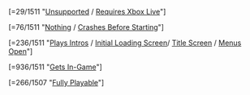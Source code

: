 [=29/1511 "[Unsupported] / [Requires Xbox Live]"]
<!--- state-crash-xna-WONTFIX xam-live-signin-required --->
[=76/1511 "[Nothing] / [Crashes Before Starting]"]
<!--- state-crash-host state-crash-guest state-nothing state-hang --->
[=236/1511 "[Plays Intros] / [Initial Loading Screen]/ [Title Screen] / [Menus Open]"]
<!--- state-intro state-load state-title state-menus --->
[=936/1511 "[Gets In-Game]"]
<!--- state-gameplay --->
[=266/1507 "[Fully Playable]"]
<!--- state-playable --->

[Unsupported]:https://github.com/xenia-project/game-compatibility/labels?q=wontfix
[Requires Xbox Live]:https://github.com/xenia-project/game-compatibility/labels/xam-live-signin-required
[Nothing]:https://github.com/xenia-project/game-compatibility/labels/state-nothing
[Crashes Before Starting]:https://github.com/xenia-project/game-compatibility/labels?q=crash
[Plays Intros]:https://github.com/xenia-project/game-compatibility/labels/state-intro
[Initial Loading Screen]:https://github.com/xenia-project/game-compatibility/labels/state-load
[Title Screen]:https://github.com/xenia-project/game-compatibility/labels/state-load
[Menus Open]:https://github.com/xenia-project/game-compatibility/labels/state-menus
[Gets In-Game]:https://github.com/xenia-project/game-compatibility/labels/state-gameplay
[Fully Playable]:https://github.com/xenia-project/game-compatibility/labels/state-playable

